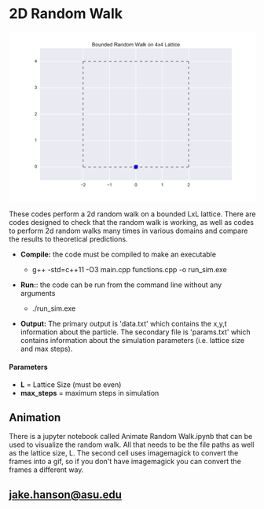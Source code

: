 # 2D Random Walk
![alt text](https://github.com/jakehanson/2D_RANDOM_WALK/blob/master/4x4_sim.gif)

These codes perform a 2d random walk on a bounded LxL lattice. There are codes designed to check that the random walk is working, as well as codes to perform 2d random walks many times in various domains and compare the results to theoretical predictions.

* **Compile:** the code must be compiled to make an executable
  * g++ -std=c++11 -O3 main.cpp functions.cpp -o run_sim.exe

* **Run:**: the code can be run from the command line without any arguments
  * ./run_sim.exe

* **Output:** The primary output is 'data.txt' which contains the x,y,t information about the particle. The secondary file is 'params.txt' which contains information about the simulation parameters (i.e. lattice size and max steps).

#### Parameters

* **L** = Lattice Size (must be even)
* **max_steps** = maximum steps in simulation

## Animation
There is a jupyter notebook called Animate Random Walk.ipynb that can be used to visualize the random walk. All that needs to be the file paths as well as the lattice size, L. The second cell uses imagemagick to convert the frames into a gif, so if you don't have imagemagick you can convert the frames a different way.

## jake.hanson@asu.edu
